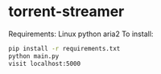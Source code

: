 # torrent-streamer
Requirements:
Linux
python
aria2
To install:
```bash
pip install -r requirements.txt
python main.py
visit localhost:5000
```